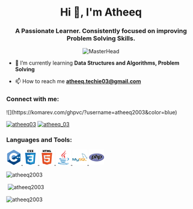 <h1 align="center">Hi 👋, I'm Atheeq</h1>
<h3 align="center">A Passionate Learner. Consistently focused on improving Problem Solving Skills.</h3>

<p align="center">
  <img src="https://jonmgomes.com/wp-content/uploads/2020/05/Comp_1.gif" width="200" height="100" alt="MasterHead">
</p>

- 🌱 I’m currently learning **Data Structures and Algorithms, Problem Solving**

- 📫 How to reach me **atheeq.techie03@gmail.com**

<h3 align="left">Connect with me:</h3>
![](https://komarev.com/ghpvc/?username=atheeq2003&color=blue)
<p align="left">
<a href="https://linkedin.com/in/atheeq03" target="blank"><img align="center" src="https://raw.githubusercontent.com/rahuldkjain/github-profile-readme-generator/master/src/images/icons/Social/linked-in-alt.svg" alt="atheeq03" height="30" width="40" /></a>
<a href="https://www.leetcode.com/atheeq_03" target="blank"><img align="center" src="https://raw.githubusercontent.com/rahuldkjain/github-profile-readme-generator/master/src/images/icons/Social/leet-code.svg" alt="atheeq_03" height="30" width="40" /></a>
</p>

<h3 align="left">Languages and Tools:</h3>
<p align="left"> <a href="https://www.w3schools.com/cpp/" target="_blank" rel="noreferrer"> <img src="https://raw.githubusercontent.com/devicons/devicon/master/icons/cplusplus/cplusplus-original.svg" alt="cplusplus" width="40" height="40"/> </a> <a href="https://www.w3schools.com/css/" target="_blank" rel="noreferrer"> <img src="https://raw.githubusercontent.com/devicons/devicon/master/icons/css3/css3-original-wordmark.svg" alt="css3" width="40" height="40"/> </a> <a href="https://www.w3.org/html/" target="_blank" rel="noreferrer"> <img src="https://raw.githubusercontent.com/devicons/devicon/master/icons/html5/html5-original-wordmark.svg" alt="html5" width="40" height="40"/> </a> <a href="https://www.java.com" target="_blank" rel="noreferrer"> <img src="https://raw.githubusercontent.com/devicons/devicon/master/icons/java/java-original.svg" alt="java" width="40" height="40"/> </a> <a href="https://www.mysql.com/" target="_blank" rel="noreferrer"> <img src="https://raw.githubusercontent.com/devicons/devicon/master/icons/mysql/mysql-original-wordmark.svg" alt="mysql" width="40" height="40"/> </a> <a href="https://www.php.net" target="_blank" rel="noreferrer"> <img src="https://raw.githubusercontent.com/devicons/devicon/master/icons/php/php-original.svg" alt="php" width="40" height="40"/> </a> </p>

<p><img align="center" src="https://github-readme-stats.vercel.app/api/top-langs?username=atheeq2003&show_icons=true&locale=en&layout=compact" alt="atheeq2003" /></p>

<p>&nbsp;<img align="center" src="https://github-readme-stats.vercel.app/api?username=atheeq2003&show_icons=true&locale=en" alt="atheeq2003" /></p>

<p><img align="center" src="https://github-readme-streak-stats.herokuapp.com/?user=atheeq2003&" alt="atheeq2003" /></p>

